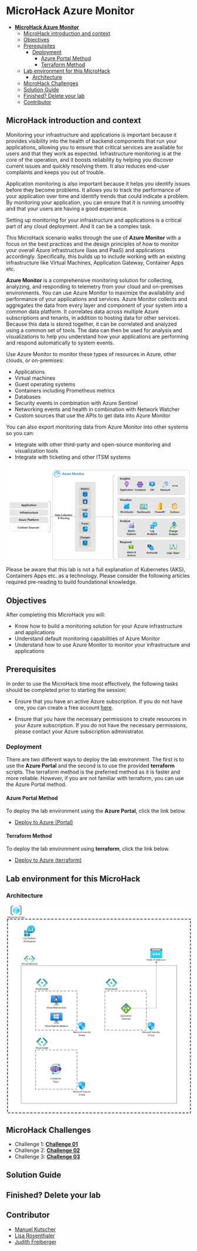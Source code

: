 # **MicroHack Azure Monitor**

- [**MicroHack Azure Monitor**](#microhack-azure-monitor)
  - [MicroHack introduction and context](#microhack-introduction-and-context)
  - [Objectives](#objectives)
  - [Prerequisites](#prerequisites)
    - [Deployment](#deployment)
      - [Azure Portal Method](#azure-portal-method)
      - [Terraform Method](#terraform-method)
  - [Lab environment for this MicroHack](#lab-environment-for-this-microhack)
    - [Architecture](#architecture)
  - [MicroHack Challenges](#microhack-challenges)
  - [Solution Guide](#solution-guide)
  - [Finished? Delete your lab](#finished-delete-your-lab)
  - [Contributor](#contributor)

## MicroHack introduction and context

Monitoring your infrastructure and applications is important because it provides visibility into the health of backend components that run your applications, allowing you to ensure that critical services are available for users and that they work as expected. Infrastructure monitoring is at the core of the operation, and it boosts reliability by helping you discover current issues and quickly resolving them. It also reduces end-user complaints and keeps you out of trouble.

Application monitoring is also important because it helps you identify issues before they become problems. It allows you to track the performance of your application over time and identify trends that could indicate a problem. By monitoring your application, you can ensure that it is running smoothly and that your users are having a good experience.

Setting up monitoring for your infrastructure and applications is a critical part of any cloud deployment. And it can be a complex task.

This MicroHack scenario walks through the use of **Azure Monitor** with a focus on the best practices and the design principles of how to monitor your overall Azure infrastructure (Iaas and PaaS) and applications accordingly. Specifically, this builds up to include working with an existing infrastructure like Virtual Machines, Application Gateway, Container Apps etc.

**Azure Monitor** is a comprehensive monitoring solution for collecting, analyzing, and responding to telemetry from your cloud and on-premises environments. You can use Azure Monitor to maximize the availability and performance of your applications and services. Azure Monitor collects and aggregates the data from every layer and component of your system into a common data platform. It correlates data across multiple Azure subscriptions and tenants, in addition to hosting data for other services. Because this data is stored together, it can be correlated and analyzed using a common set of tools. The data can then be used for analysis and visualizations to help you understand how your applications are performing and respond automatically to system events.

Use Azure Monitor to monitor these types of resources in Azure, other clouds, or on-premises:

- Applications
- Virtual machines
- Guest operating systems
- Containers including Prometheus metrics
- Databases
- Security events in combination with Azure Sentinel
- Networking events and health in combination with Network Watcher
- Custom sources that use the APIs to get data into Azure Monitor

You can also export monitoring data from Azure Monitor into other systems so you can:

- Integrate with other third-party and open-source monitoring and visualization tools
- Integrate with ticketing and other ITSM systems

![Architecture](./images/azure_monitor.png)

Please be aware that this lab is not a full explanation of Kubernetes (AKS), Containers Apps etc. as a technology. Please consider the following articles required pre-reading to build foundational knowledge.

## Objectives

After completing this MicroHack you will:

- Know how to build a monitoring solution for your Azure infrastructure and applications
- Understand default monitoring capabilities of Azure Monitor
- Understand how to use Azure Monitor to monitor your infrastructure and applications

## Prerequisites

In order to use the MicroHack time most effectively, the following tasks should be completed prior to starting the session:

- Ensure that you have an active Azure subscription. If you do not have one, you can create a free account [here](https://azure.microsoft.com/en-us/free/).

- Ensure that you have the necessary permissions to create resources in your Azure subscription. If you do not have the necessary permissions, please contact your Azure subscription administrator.

### Deployment

There are two different ways to deploy the lab environment. The first is to use the **Azure Portal** and the second is to use the provided **terraform** scripts. The terraform method is the preferred method as it is faster and more reliable. However, if you are not familiar with terraform, you can use the Azure Portal method.

#### Azure Portal Method

To deploy the lab environment using the **Azure Portal**, click the link below.

- [Deploy to Azure (Portal)](./prerequisites/portal/README.md)

#### Terraform Method

To deploy the lab environment using **terraform**, click the link below.

- [Deploy to Azure (terraform)](./prerequisites/terraform/README.md)

## Lab environment for this MicroHack

### Architecture

![Architecture](./images/architecture.jpg)

## MicroHack Challenges

- Challenge 1: **[Challenge 01](challenges/01_challenge.md)**
- Challenge 2: **[Challenge 02](challenges/02_challenge.md)**
- Challenge 3: **[Challenge 03](challenges/03_challenge.md)**

## Solution Guide

## Finished? Delete your lab

## Contributor

- [Manuel Kutscher](https://www.linkedin.com/in/manuel-soelch)
- [Lisa Rosenthaler](https://www.linkedin.com/in/lisa-rosenthaler-305702203)
- [Judith Freiberger](https://www.linkedin.com/in/judithfreiberger)
